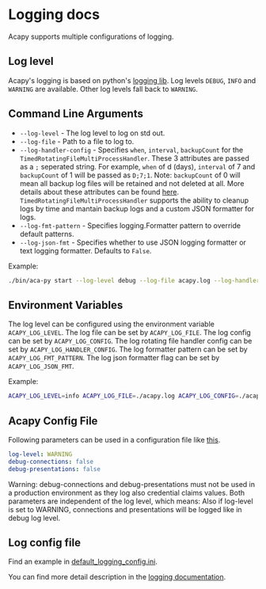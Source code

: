 # Logging docs

Acapy supports multiple configurations of logging.

## Log level

Acapy's logging is based on python's [logging lib](https://docs.python.org/3/howto/logging.html).
Log levels `DEBUG`, `INFO` and `WARNING` are available.
Other log levels fall back to `WARNING`.

## Command Line Arguments

* `--log-level` - The log level to log on std out.
* `--log-file` - Path to a file to log to.
* `--log-handler-config` - Specifies `when`, `interval`, `backupCount` for the   `TimedRotatingFileMultiProcessHandler`. These 3 attributes are passed as a `;` seperated string. For example, `when` of d (days), `interval` of 7 and `backupCount` of 1 will be passed as `D;7;1`. Note: `backupCount` of 0 will mean all backup log files will be retained and not deleted at all. More details about these attributes can be found [here](https://docs.python.org/3/library/logging.handlers.html#timedrotatingfilehandler). `TimedRotatingFileMultiProcessHandler` supports the ability to cleanup logs by time and mantain backup logs and a custom JSON formatter for logs.
* `--log-fmt-pattern` - Specifies logging.Formatter pattern to override default patterns.
* `--log-json-fmt` - Specifies whether to use JSON logging formatter or text logging formatter. Defaults to `False`.

Example:

```sh
./bin/aca-py start --log-level debug --log-file acapy.log --log-handler-config "d;7;1" --log-fmt-pattern "%(asctime)s [%(did)s] %(filename)s %(lineno)d %(message)s" --log-json-fmt
```

## Environment Variables

The log level can be configured using the environment variable `ACAPY_LOG_LEVEL`.
The log file can be set by `ACAPY_LOG_FILE`.
The log config can be set by `ACAPY_LOG_CONFIG`.
The log rotating file handler config can be set by `ACAPY_LOG_HANDLER_CONFIG`.
The log formatter pattern can be set by `ACAPY_LOG_FMT_PATTERN`.
The log json formatter flag can be set by `ACAPY_LOG_JSON_FMT`.

Example:

```sh
ACAPY_LOG_LEVEL=info ACAPY_LOG_FILE=./acapy.log ACAPY_LOG_CONFIG=./acapy_log.ini ACAPY_LOG_HANDLER_CONFIG="d;7;1" ./bin/aca-py start
```

## Acapy Config File

Following parameters can be used in a configuration file like [this](https://github.com/hyperledger/aries-cloudagent-python/tree/0.10.3/demo/demo-args.yaml).

```yaml
log-level: WARNING
debug-connections: false
debug-presentations: false
```

Warning: debug-connections and debug-presentations must not be used in a production environment as they log also credential claims values.
Both parameters are independent of the log level, which means:
Also if log-level is set to WARNING, connections and presentations will be logged like in debug log level.

## Log config file

Find an example in [default_logging_config.ini](https://github.com/hyperledger/aries-cloudagent-python/tree/0.10.3/aries_cloudagent/config/default_logging_config.ini).

You can find more detail description in the [logging documentation](https://docs.python.org/3/howto/logging.html#configuring-logging).
